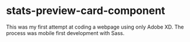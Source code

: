 # stats-preview-card-component

This was my first attempt at coding a webpage using only Adobe XD. The process was mobile first development with Sass. 
